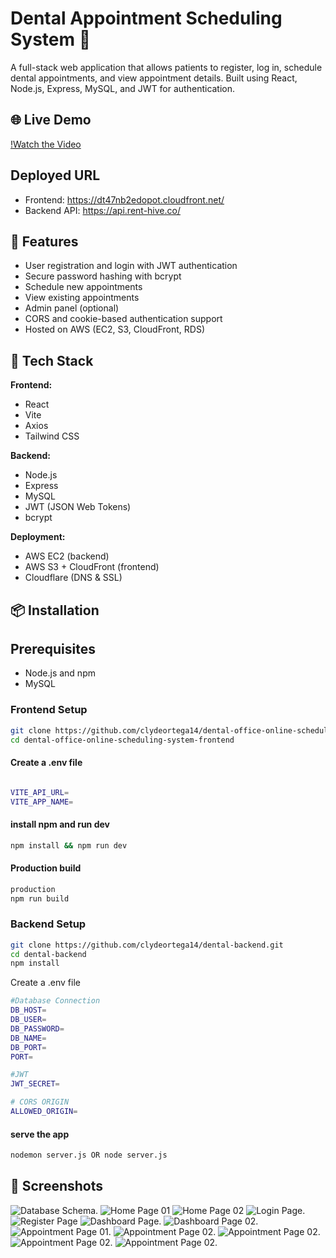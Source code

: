 # Dental Appointment Scheduling System 🦷

A full-stack web application that allows patients to register, log in, schedule dental appointments, and view appointment details. Built using React, Node.js, Express, MySQL, and JWT for authentication.

## 🌐 Live Demo

[!Watch the Video](https://drive.google.com/file/d/1SzbbnHciE6ormqt7BRheNjGLd8gaywaI/view?usp=sharing)

## Deployed URL
 - Frontend: https://dt47nb2edopot.cloudfront.net/
 - Backend API: https://api.rent-hive.co/

## 🚀 Features

- User registration and login with JWT authentication
- Secure password hashing with bcrypt
- Schedule new appointments
- View existing appointments
- Admin panel (optional)
- CORS and cookie-based authentication support
- Hosted on AWS (EC2, S3, CloudFront, RDS)

## 🧰 Tech Stack

**Frontend:**
- React
- Vite
- Axios
- Tailwind CSS

**Backend:**
- Node.js
- Express
- MySQL
- JWT (JSON Web Tokens)
- bcrypt

**Deployment:**
- AWS EC2 (backend)
- AWS S3 + CloudFront (frontend)
- Cloudflare (DNS & SSL)

## 📦 Installation

## Prerequisites

- Node.js and npm
- MySQL

### Frontend Setup
```bash
git clone https://github.com/clydeortega14/dental-office-online-scheduling-system-frontend.git
cd dental-office-online-scheduling-system-frontend
```

#### Create a .env file
```bash

VITE_API_URL=
VITE_APP_NAME=
```
#### install npm and run dev
```bash
npm install && npm run dev
```

#### Production build
```bash
production
npm run build
```

### Backend Setup


```bash
git clone https://github.com/clydeortega14/dental-backend.git
cd dental-backend
npm install
```

Create a .env file

```bash
#Database Connection
DB_HOST=
DB_USER=
DB_PASSWORD=
DB_NAME=
DB_PORT=
PORT=

#JWT
JWT_SECRET=

# CORS ORIGIN
ALLOWED_ORIGIN=

```

#### serve the app
```bash
nodemon server.js OR node server.js
```
## 📸 Screenshots
![Database Schema](./public/images/databaseschema.png).
![Home Page 01](./public/images/homepage01.png)
![Home Page 02](./public/images/homepage02.png)
![Login Page](./public/images/loginpage.png).
![Register Page](./public/images/registerpage.png)
![Dashboard Page](./public/images/dashboard01.png).
![Dashboard Page 02](./public/images/dashboard02.png).
![Appointment Page 01](./public/images/select-dentist.png).
![Appointment Page 02](./public/images/chooseservice.png).
![Appointment Page 02](./public/images/pickdatetime.png).
![Appointment Page 02](./public/images/confirmdetails.png).
![Appointment Page 02](./public/images/appointmentbook.png).
